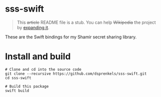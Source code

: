 # sss-swift

> This ~~article~~ README file is a stub. You can help ~~Wikipedia~~ the project
  by [expanding it](https://github.com/dsprenkels/sss-swift/edit/master/README.md). 

These are the Swift bindings for my Shamir secret sharing library.

# Install and build

```shell
# Clone and cd into the source code
git clone --recursive https://github.com/dsprenkels/sss-swift.git
cd sss-swift

# Build this package
swift build
```
